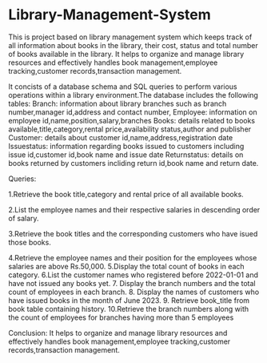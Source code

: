 # Library-Management-System
This is project based on library management system which keeps track of all  information about books in the library, their cost, status and total number of books available in the library.
It helps to organize and manage library resources and effectively handles book management,employee tracking,customer records,transaction management.

It concists of a database schema and SQL queries to perform various operations within a library environment.The database includes the following tables:
Branch:
information about library branches such as branch number,manager id,address and contact number,
Employee:
information on employee id,name,position,salary,branches
Books:
details related to books available,title,category,rental price,availability status,author and publisher
Customer:
details about customer id,name,address,registration date
Issuestatus:
information regarding books issued to customers including issue id,customer id,book name and issue date
Returnstatus:
details on books returned by customers incliding return id,book name and return date.

Queries:

1.Retrieve the book title,category  and rental price of all available books.

2.List the employee names and their respective salaries in descending order of salary.

3.Retrieve the book titles and the corresponding customers who have isued those books.

4.Retrieve the employee names and their position for the employees whose salaries are above Rs.50,000.
5.Display the total count of books in each category.
6.List the customer names who registered before 2022-01-01 and have not issued any books yet.
7. Display the branch numbers and the total count of employees in each branch.
8. Display the names of customers who have issued books in the month of June 2023.
9. Retrieve book_title from book table containing history.
10.Retrieve the branch numbers along with the count of employees for branches having more than 5 employees

Conclusion:
It helps to organize and manage library resources and effectively handles book management,employee tracking,customer records,transaction management.

